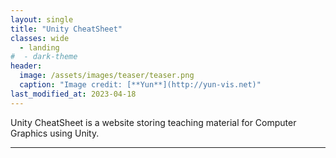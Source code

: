 ```yaml
---
layout: single
title: "Unity CheatSheet"
classes: wide
  - landing
#  - dark-theme
header:
  image: /assets/images/teaser/teaser.png
  caption: "Image credit: [**Yun**](http://yun-vis.net)"
last_modified_at: 2023-04-18
---
```


Unity CheatSheet is a website storing teaching material for Computer Graphics using Unity.

---
